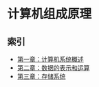 # 计算机组成原理

## 索引

* [第一章：计算机系统概述](./第一章：计算机系统概述/README.md)
* [第二章：数据的表示和运算](./第二章：数据的表示和运算/README.md)
* [第三章：存储系统](./第三章：存储系统/README.md)